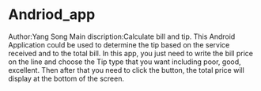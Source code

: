 # Andriod_app
Author:Yang Song
Main discription:Calculate bill and tip.
This Android Application could be used to determine the tip based on the service received and to the total bill.
In this app, you just need to write the bill price on the line and choose the Tip type that you want including poor, good, excellent. Then after that you need to click the button, the total price will display at the bottom of the screen.
